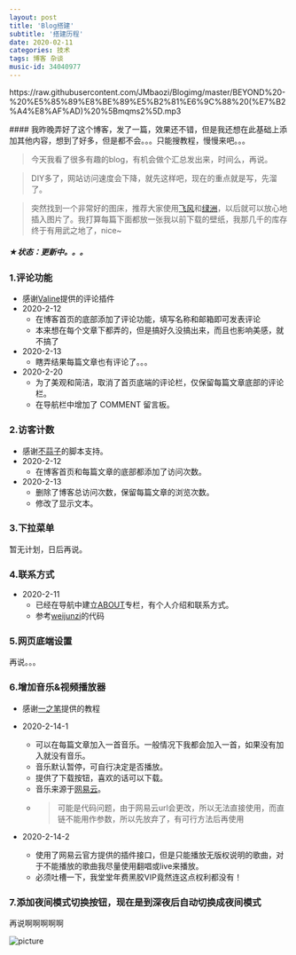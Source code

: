 ```yaml
---
layout: post
title: 'Blog搭建'
subtitle: '搭建历程'
date: 2020-02-11
categories: 技术
tags: 博客 杂谈
music-id: 34040977
---
```

<p>https://raw.githubusercontent.com/JMbaozi/Blogimg/master/BEYOND%20-%20%E5%85%89%E8%BE%89%E5%B2%81%E6%9C%88%20(%E7%B2%A4%E8%AF%AD)%20%5Bmqms2%5D.mp3</p>
#### 我昨晚弄好了这个博客，发了一篇，效果还不错，但是我还想在此基础上添加其他内容，想到了好多，但是都不会。。。只能搜教程，慢慢来吧。。。

> 今天我看了很多有趣的blog，有机会做个汇总发出来，时间么，再说。

> DIY多了，网站访问速度会下降，就先这样吧，现在的重点就是写，先溜了。

> 突然找到一个非常好的图床，推荐大家使用[飞风](https://feifeng.cn/)和[绿洲]( https://oasis.chengdu.weibo.cn/v1/h5/download )，以后就可以放心地插入图片了。我打算每篇下面都放一张我以前下载的壁纸，我那几千的库存终于有用武之地了，nice~

##### ★状态：更新中。。。

### 1.评论功能
* 感谢[Valine]( https://valine.js.org/ )提供的评论插件
* 2020-2-12
  * 在博客首页的底部添加了评论功能，填写名称和邮箱即可发表评论
  * 本来想在每个文章下都弄的，但是搞好久没搞出来，而且也影响美感，就不搞了
* 2020-2-13
  * 瞎弄结果每篇文章也有评论了。。。
* 2020-2-20
  * 为了美观和简洁，取消了首页底端的评论栏，仅保留每篇文章底部的评论栏。
  * 在导航栏中增加了 COMMENT 留言板。

### 2.访客计数
* 感谢[不蒜子](http://busuanzi.ibruce.info/)的脚本支持。 
* 2020-2-12
  * 在博客首页和每篇文章的底部都添加了访问次数。
* 2020-2-13
  * 删除了博客总访问次数，保留每篇文章的浏览次数。
  * 修改了显示文本。

### 3.下拉菜单
暂无计划，日后再说。
### 4.联系方式
* 2020-2-11
  * 已经在导航中建立[ABOUT](https://jmbaozi.github.io/about.html)专栏，有个人介绍和联系方式。
  * 参考[weijunzi](https://github.com/weijunzii)的代码

### 5.网页底端设置
再说。。。
### 6.增加音乐&视频播放器
* 感谢[一之笔](https://yizibi.github.io/2018/10/15/jekyll%E4%B8%AA%E4%BA%BA%E5%8D%9A%E5%AE%A2%E4%B8%AD%E6%B7%BB%E5%8A%A0%E9%9F%B3%E4%B9%90%E6%92%AD%E6%94%BE%E6%8F%92%E4%BB%B6/)提供的教程
* 2020-2-14-1
  
  * 可以在每篇文章加入一首音乐。一般情况下我都会加入一首，如果没有加入就没有音乐。
  * 音乐默认暂停，可自行决定是否播放。
  * 提供了下载按钮，喜欢的话可以下载。
  * 音乐来源于[网易云](https://music.163.com/#)。
  * > 可能是代码问题，由于网易云url会更改，所以无法直接使用，而直链不能用作参数，所以先放弃了，有可行方法后再使用
* 2020-2-14-2
  * 使用了网易云官方提供的插件接口，但是只能播放无版权说明的歌曲，对于不能播放的歌曲我尽量使用翻唱或live来播放。
  * 必须吐槽一下，我堂堂年费黑胶VIP竟然连这点权利都没有！

### 7.添加夜间模式切换按钮，现在是到深夜后自动切换成夜间模式
再说啊啊啊啊啊

![picture](https://photo.feicdn.cn/5e44ec286a71d6061147d565_1581577534111)

